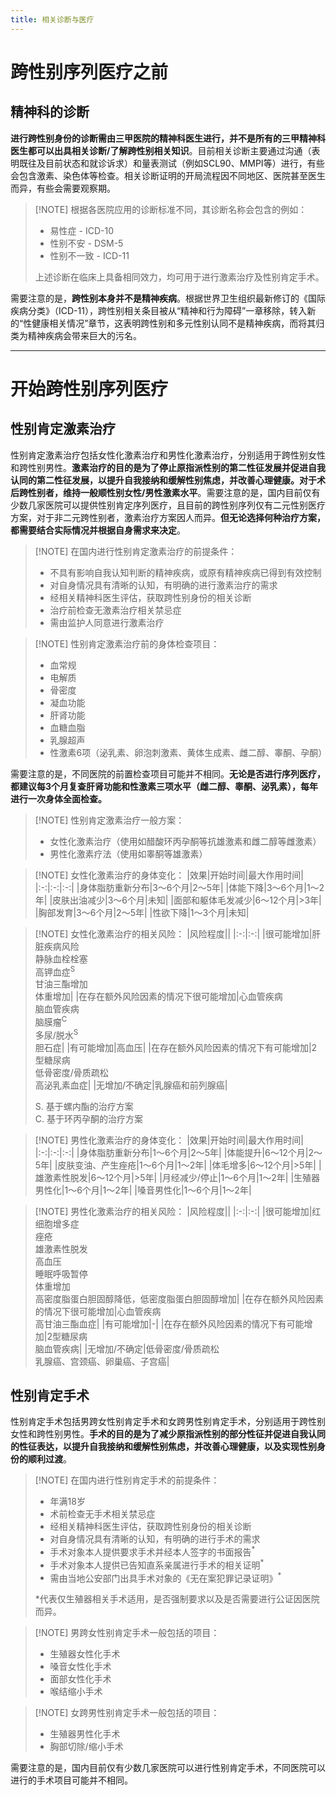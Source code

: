 ```yaml
---
title: 相关诊断与医疗
---
```


# 跨性别序列医疗之前

## 精神科的诊断

**进行跨性别身份的诊断需由三甲医院的精神科医生进行，并不是所有的三甲精神科医生都可以出具相关诊断/了解跨性别相关知识**。目前相关诊断主要通过沟通（表明既往及目前状态和就诊诉求）和量表测试（例如SCL90、MMPI等）进行，有些会包含激素、染色体等检查。相关诊断证明的开局流程因不同地区、医院甚至医生而异，有些会需要观察期。

> [!NOTE] 根据各医院应用的诊断标准不同，其诊断名称会包含的例如：  
>* 易性症 - ICD-10
>* 性别不安 - DSM-5
>* 性别不一致 - ICD-11
>
>上述诊断在临床上具备相同效力，均可用于进行激素治疗及性别肯定手术。

需要注意的是，**跨性别本身并不是精神疾病**。根据世界卫生组织最新修订的《国际疾病分类》（ICD-11），跨性别相关条目被从“精神和行为障碍”一章移除，转入新的“性健康相关情况”章节，这表明跨性别和多元性别认同不是精神疾病，而将其归类为精神疾病会带来巨大的污名。

---

# 开始跨性别序列医疗

## 性别肯定激素治疗

性别肯定激素治疗包括女性化激素治疗和男性化激素治疗，分别适用于跨性别女性和跨性别男性。**激素治疗的目的是为了停止原指派性别的第二性征发展并促进自我认同的第二性征发展，以提升自我接纳和缓解性别焦虑，并改善心理健康。对于术后跨性别者，维持一般顺性别女性/男性激素水平**。需要注意的是，国内目前仅有少数几家医院可以提供性别肯定序列医疗，且目前的跨性别序列仅有二元性别医疗方案，对于非二元跨性别者，激素治疗方案因人而异。**但无论选择何种治疗方案，都需要结合实际情况并根据自身需求来决定**。

> [!NOTE] 在国内进行性别肯定激素治疗的前提条件：
>* 不具有影响自我认知判断的精神疾病，或原有精神疾病已得到有效控制
>* 对自身情况具有清晰的认知，有明确的进行激素治疗的需求
>* 经相关精神科医生评估，获取跨性别身份的相关诊断
>* 治疗前检查无激素治疗相关禁忌症
>* 需由监护人同意进行激素治疗

> [!NOTE] 性别肯定激素治疗前的身体检查项目：
>* 血常规
>* 电解质
>* 骨密度
>* 凝血功能
>* 肝肾功能
>* 血糖血脂
>* 乳腺超声
>* 性激素6项（泌乳素、卵泡刺激素、黄体生成素、雌二醇、睾酮、孕酮）

需要注意的是，不同医院的前置检查项目可能并不相同。**无论是否进行序列医疗，都建议每3个月复查肝肾功能和性激素三项水平（雌二醇、睾酮、泌乳素），每年进行一次身体全面检查。**

> [!NOTE] 性别肯定激素治疗一般方案：
>* 女性化激素治疗（使用如醋酸环丙孕酮等抗雄激素和雌二醇等雌激素）
>* 男性化激素疗法（使用如睾酮等雄激素）

> [!NOTE] 女性化激素治疗的身体变化：
>|效果|开始时间|最大作用时间|
>|:-:|:-:|:-:|
>|身体脂肪重新分布|3～6个月|2～5年|
>|体能下降|3～6个月|1～2年|
>|皮肤出油减少|3～6个月|未知|
>|面部和躯体毛发减少|6～12个月|>3年|
>|胸部发育|3～6个月|2～5年|
>|性欲下降|1～3个月|未知|

> [!NOTE] 女性化激素治疗的相关风险：
>|风险程度||
>|:-:|:-:|
>|很可能增加|肝脏疾病风险<br>静脉血栓栓塞<br>高钾血症<sup>S</sup><br>甘油三酯增加<br>体重增加|
>|在存在额外风险因素的情况下很可能增加|心血管疾病<br>脑血管疾病<br>脑膜瘤<sup>C</sup><br>多尿/脱水<sup>S</sup><br>胆石症|
>|有可能增加|高血压|
>|在存在额外风险因素的情况下有可能增加|2型糖尿病<br>低骨密度/骨质疏松<br>高泌乳素血症|
>|无增加/不确定|乳腺癌和前列腺癌|
>
>S. 基于螺内酯的治疗方案  
>C. 基于环丙孕酮的治疗方案

> [!NOTE] 男性化激素治疗的身体变化：
>|效果|开始时间|最大作用时间|
>|:-:|:-:|:-:|
>|身体脂肪重新分布|1～6个月|2～5年|
>|体能提升|6～12个月|2～5年|
>|皮肤变油、产生痤疮|1～6个月|1～2年|
>|体毛增多|6～12个月|>5年|
>|雄激素性脱发|6～12个月|>5年|
>|月经减少/停止|1～6个月|1～2年|
>|生殖器男性化|1～6个月|1～2年|
>|嗓音男性化|1～6个月|1～2年|

> [!NOTE] 男性化激素治疗的相关风险：
>|风险程度||
>|:-:|:-:|
>|很可能增加|红细胞增多症<br>痤疮<br>雄激素性脱发<br>高血压<br>睡眠呼吸暂停<br>体重增加<br>高密度脂蛋白胆固醇降低，低密度脂蛋白胆固醇增加|
>|在存在额外风险因素的情况下很可能增加|心血管疾病<br>高甘油三酯血症|
>|有可能增加|-|
>|在存在额外风险因素的情况下有可能增加|2型糖尿病<br>脑血管疾病|
>|无增加/不确定|低骨密度/骨质疏松<br>乳腺癌、宫颈癌、卵巢癌、子宫癌|

## 性别肯定手术

性别肯定手术包括男跨女性别肯定手术和女跨男性别肯定手术，分别适用于跨性别女性和跨性别男性。**手术的目的是为了减少原指派性别的部分性征并促进自我认同的性征表达，以提升自我接纳和缓解性别焦虑，并改善心理健康，以及实现性别身份的顺利过渡**。

> [!NOTE] 在国内进行性别肯定手术的前提条件：
>* 年满18岁
>* 术前检查无手术相关禁忌症
>* 经相关精神科医生评估，获取跨性别身份的相关诊断
>* 对自身情况具有清晰的认知，有明确的进行手术的需求
>* 手术对象本人提供要求手术并经本人签字的书面报告<sup>*</sup>
>* 手术对象本人提供已告知直系亲属进行手术的相关证明<sup>*</sup>
>* 需由当地公安部门出具手术对象的《无在案犯罪记录证明》<sup>*</sup>
>
>*代表仅生殖器相关手术适用，是否强制要求以及是否需要进行公证因医院而异。

> [!NOTE] 男跨女性别肯定手术一般包括的项目：
>* 生殖器女性化手术
>* 嗓音女性化手术
>* 面部女性化手术
>* 喉结缩小手术

> [!NOTE] 女跨男性别肯定手术一般包括的项目：
>* 生殖器男性化手术
>* 胸部切除/缩小手术

需要注意的是，国内目前仅有少数几家医院可以进行性别肯定手术，不同医院可以进行的手术项目可能并不相同。
